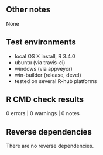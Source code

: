 ## Other notes

None

## Test environments

* local OS X install, R 3.4.0
* ubuntu (via travis-ci)
* windows (via appveyor)
* win-builder (release, devel)
* tested on several R-hub platforms

## R CMD check results

0 errors | 0 warnings | 0 notes

## Reverse dependencies

There are no reverse dependencies.
